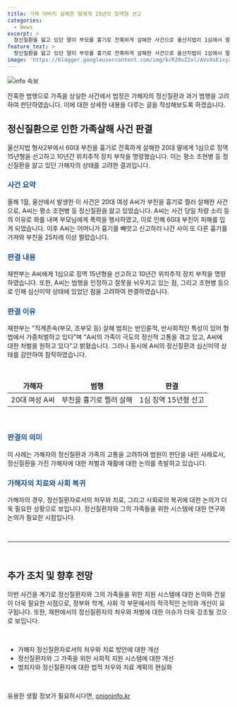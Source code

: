 ```yaml
---
title: 가짜 아버지 살해한 딸에게 15년의 징역형 선고
categories:
  - News
excerpt: >
  정신질환을 앓고 있던 딸이 부모를 흉기로 잔혹하게 살해한 사건으로 울산지법이 1심에서 딸에게 징역 15년을 선고했다. 20대 딸 A씨는 부친을 찔러 살해한 혐의를 받았으며, 조현병 및 정신질환을 앓고 있던 것으로 드러났다. 범행 당시 심신미약 상태였다는 점과 가족의 고통을 고려하여 가중처벌과 함께 양형을 고려했다. A씨는 미수여부와 인정 등을 고려하여 처벌 받았으며, 가족의 고통과 A씨에 대한 양형을 고려했다고 재판부는 밝혔다.
feature_text: >
  정신질환을 앓고 있던 딸이 부모를 흉기로 잔혹하게 살해한 사건으로 울산지법이 1심에서 딸에게 징역 15년을 선고했다. 20대 딸 A씨는 부친을 찔러 살해한 혐의를 받았으며, 조현병 및 정신질환을 앓고 있던 것으로 드러났다. 범행 당시 심신미약 상태였다는 점과 가족의 고통을 고려하여 가중처벌과 함께 양형을 고려했다. A씨는 미수여부와 인정 등을 고려하여 처벌 받았으며, 가족의 고통과 A씨에 대한 양형을 고려했다고 재판부는 밝혔다.
image: 'https://blogger.googleusercontent.com/img/b/R29vZ2xl/AVvXsEixyZcFfHzMRdzZMjFBmAUKJYCLCGyLL1o632UiGVXcaFdKo_bkvkuCioo0uUKlGfBVcT3P84aROyZIXSBEx3Aw5nCQ3pTgDom1WDC4m8eifvWiAmWEEVb4x6G_l8C0QH225ldMjyaFvpxGEBGNO37VmDTDMHGhJPq73UglMfDca1-0aw/s1600/blogspot.png'
---
```


<p><img src="https://blogger.googleusercontent.com/img/b/R29vZ2xl/AVvXsEixyZcFfHzMRdzZMjFBmAUKJYCLCGyLL1o632UiGVXcaFdKo_bkvkuCioo0uUKlGfBVcT3P84aROyZIXSBEx3Aw5nCQ3pTgDom1WDC4m8eifvWiAmWEEVb4x6G_l8C0QH225ldMjyaFvpxGEBGNO37VmDTDMHGhJPq73UglMfDca1-0aw/s1600/blogspot.png" alt="info 속보" /></p>

<p>잔혹한 범행으로 가족을 상실한 사건에서 법정은 가해자의 정신질환과 과거 범행을 고려하여 판단하였습니다. 이에 대한 상세한 내용을 다루는 글을 작성해보도록 하겠습니다.</p>

<h2 data-ke-size="size26">정신질환으로 인한 가족살해 사건 판결</h2>

<p data-ke-size="size16">울산지법 형사2부에서 60대 부친을 흉기로 잔혹하게 살해한 20대 딸에게 1심으로 징역 15년형을 선고하고 10년간 위치추적 장치 부착을 명령했습니다. 이는 평소 조현병 등 정신질환을 앓고 있던 가해자의 상태를 고려한 결과입니다.</p>

<h3><b><span style="color: #1a5490;">사건 요약</span></b></h3>

<p data-ke-size="size16">올해 1월, 울산에서 발생한 이 사건은 20대 여성 A씨가 부친을 흉기로 찔러 살해한 사건으로, A씨는 평소 조현병 등 정신질환을 앓고 있었습니다. A씨는 사건 당일 차량 소리 등의 이유로 화를 내며 부모님에게 폭력을 행사하였고, 이로 인해 60대 부친이 피해를 입게 되었습니다. 이후 A씨는 어머니가 흉기를 빼앗고 신고하러 나간 사이 또 다른 흉기를 가져와 부친을 25차례 이상 찔렀습니다.</p>

<h3><b><span style="color: #1a5490;">판결 내용</span></b></h3>

<p data-ke-size="size16">재판부는 A씨에게 1심으로 징역 15년형을 선고하고 10년간 위치추적 장치 부착을 명령하였습니다. 또한, A씨는 범행을 인정하고 잘못을 뉘우치고 있는 점, 그리고 조현병 등으로 인해 심신미약 상태에 있었던 점을 고려하여 판결하였습니다.</p>

<h3><b><span style="color: #1a5490;">판결 이유</span></b></h3>

<p data-ke-size="size16">재판부는 "직계존속(부모, 조부모 등) 살해 범죄는 반인륜적, 반사회적인 특성이 있어 형법에서 가중처벌하고 있다"며 "A씨의 가족이 극도의 정신적 고통을 겪고 있고, A씨에 대한 처벌을 원하고 있다"고 밝혔습니다. 그러나 동시에 A씨의 정신질환과 심신미약 상태를 감안하여 참작하였습니다.</p>

<p data-ke-size="size16">&nbsp;</p>

<table>
<thead>
<tr>
<td style="text-align: center; height: 17px;"><b>가해자</b></td>
<td style="text-align: center; height: 17px;"><b>범행</b></td>
<td style="text-align: center; height: 17px;"><b>판결</b></td>
</tr>
</thead>
<tbody>
<tr>
<td style="text-align: center; height: 17px;">20대 여성 A씨</td>
<td style="text-align: center; height: 17px;">부친을 흉기로 찔러 살해</td>
<td style="text-align: center; height: 17px;">1심 징역 15년형 선고</td>
</tr>
</tbody>
</table>

<p data-ke-size="size16">&nbsp;</p>

<h3><b><span style="color: #1a5490;">판결의 의미</span></b></h3>

<p data-ke-size="size16">이 사례는 가해자의 정신질환과 가족의 고통을 고려하여 법원이 판단을 내린 사례로서, 정신질환을 가진 가해자에 대한 처벌과 재활에 대한 논의를 촉발하고 있습니다.</p>

<h3><b><span style="color: #1a5490;">가해자의 치료와 사회 복귀</span></b></h3>

<p data-ke-size="size16">가해자의 경우, 정신질환자로서의 처우와 치료, 그리고 사회로의 복귀에 대한 논의가 더욱 필요한 상황으로 보입니다. 정신질환자와 그의 가족들을 위한 시스템에 대한 연구와 논의가 필요한 시점입니다.</p>

<p data-ke-size="size16">&nbsp;</p>

<hr>

<p data-ke-size="size16">&nbsp;</p>

<h2 data-ke-size="size26">추가 조치 및 향후 전망</h2>

<p data-ke-size="size16">이번 사건을 계기로 정신질환자와 그의 가족들을 위한 지원 시스템에 대한 논의와 건설이 더욱 필요한 시점으로, 정부와 학계, 사회 각 부문에서의 적극적인 논의와 개선이 요구됩니다. 또한, 재판에서의 정신질환자의 처우와 처벌에 대한 이슈가 더욱 강조될 것으로 보입니다.</p>

<p data-ke-size="size16">&nbsp;</p>

<ul>
<li>가해자 정신질환자로서의 처우와 치료 방안에 대한 개선</li>
<li>정신질환자와 그 가족을 위한 사회적 지원 시스템에 대한 개선</li>
<li>범죄자와 정신질환자에 대한 법적 처우와 치료 계획의 현실화</li>
</ul>

<p data-ke-size="size16">&nbsp;</p>
유용한 생활 정보가 필요하시다면, <a href="https://onioninfo.kr" rel="dofollow">onioninfo.kr</a>


